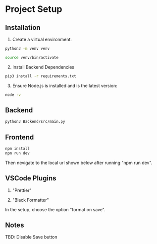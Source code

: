 # Project Setup

## Installation

1. Create a virtual environment:

```bash
python3 -m venv venv

source venv/bin/activate
```

2. Install Backend Dependencies

```bash
pip3 install -r requirements.txt
```

3. Ensure Node.js is installed and is the latest version:

```bash
node -v
```

## Backend

```bash
python3 Backend/src/main.py
```

## Frontend

```bash
npm install
npm run dev
```

Then nevigate to the local url shown below after running "npm run dev".

## VSCode Plugins

1. "Prettier"

2. "Black Formatter"

In the setup, choose the option "format on save".

## Notes

TBD: Disable Save button
